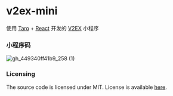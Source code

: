# v2ex-mini

使用 [Taro](https://github.com/nervjs/taro) + [React](https://github.com/facebook/react)
开发的 [V2EX](https://www.v2ex.com/) 小程序

### 小程序码

![gh_449340ff41b9_258 (1)](https://user-images.githubusercontent.com/22173084/229358064-94516c25-8b37-4655-9663-9a4a63c55b27.jpg)

### Licensing

The source code is licensed under MIT. License is available [here](/LICENSE).
